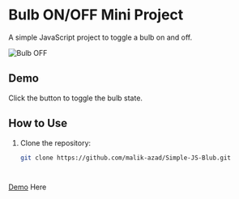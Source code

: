 # Bulb ON/OFF Mini Project

A simple JavaScript project to toggle a bulb on and off.

![Bulb OFF](https://image.ibb.co/hoBxtm/light_bulb_off.png)

## Demo

Click the button to toggle the bulb state.

## How to Use

1. Clone the repository:
   ```bash
   git clone https://github.com/malik-azad/Simple-JS-Blub.git




  [Demo](https://malik-azad.github.io/Simple-JS-Blub) Here
